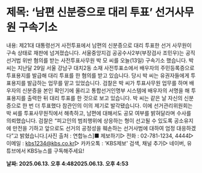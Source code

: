 # **제목: ‘남편 신분증으로 대리 투표’ 선거사무원 구속기소**

  내용: 제21대 대통령선거 사전투표에서 남편의 신분증으로 대리 투표한 선거 사무원이 구속 상태로 재판에 넘겨졌습니다. 서울중앙지검 공공수사2부(부장검사 조민우)는 공직선거법 위반 혐의를 받는 사전투표사무원 박 모 씨를 오늘(13일) 구속기소 했습니다. 박 씨는 지난달 29일 서울 강남구 대치2동 소재 사전투표소에서 배우자의 주민등록증으로 투표용지를 발급해 대리 투표를 한 혐의를 받고 있습니다.  당시 박 씨는 유권자들에게 투표용지를 발급하는 업무를 맡고 있었습니다. 검찰은 박 씨가 투표사무원 업무를 하며 배우자의 신분증을 본인 확인기에 올리고 통합선거인명부 시스템에 배우자의 서명을 해 투표용지를 출력한 뒤 대리 투표를 한 것으로 보고 있습니다. 박 씨는 같은 날 자신의 신분증으로 한 번 더 투표했다 참관인의 이의 제기로 발각됐습니다.  이에 선거관리위원회는 박 씨를 투표사무원직에서 해촉하고, 남편에 대해서도 공모 여부를 밝혀달라며 수사를 의뢰했습니다. 검찰은 “피고인의 범죄행위에 상응하는 형이 선고될 수 있도록 공소유지에 만전을 기하고 앞으로도 선거의 공정성을 훼손하는 선거사범에 대하여 엄정 대응하겠다”고 밝혔습니다.[사진 출처 : 연합뉴스]■ 제보하기▷ 전화 : 02-781-1234, 4444▷ 이메일 : kbs1234@kbs.co.kr▷ 카카오톡 : 'KBS제보' 검색, 채널 추가▷ 네이버, 유튜브에서 KBS뉴스를 구독해주세요!

  **날짜: 2025.06.13. 오후 4:482025.06.13. 오후 4:53**